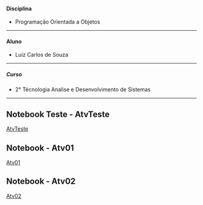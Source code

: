 #### Disciplina
* Programação Orientada a Objetos
**********************
#### Aluno
   * Luiz Carlos de Souza
**********************

##### Curso
   * 2° Técnologia Analise e Desenvolvimento de Sistemas   
**********************

## Notebook Teste - AtvTeste
[AtvTeste](https://github.com/lcsouzacvel/IFPR_CVEL/blob/main/poo/AtvTeste/nootebook/AtividadeTeste.ipynb)

## Notebook - Atv01
[Atv01](https://github.com/lcsouzacvel/IFPR_CVEL/blob/main/poo/Atv01/nootebook/Atv01.ipynb)

## Notebook - Atv02
[Atv02](https://github.com/lcsouzacvel/IFPR_CVEL/blob/main/poo/Atv01/nootebook/Atv02.ipynb)
